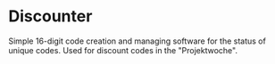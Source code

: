 # Discounter

Simple 16-digit code creation and managing software for the status of unique codes.
Used for discount codes in the "Projektwoche".
